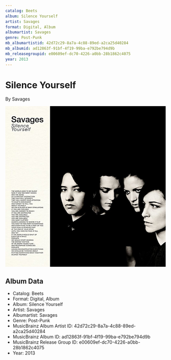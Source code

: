```yaml
---
catalog: Beets
album: Silence Yourself
artist: Savages
format: Digital, Album
albumartist: Savages
genre: Post-Punk
mb_albumartistid: 42d72c29-8a7a-4c88-89ed-a2ca25d40284
mb_albumid: ad12863f-91bf-4f19-99ba-e792be794d9b
mb_releasegroupid: e00609ef-dc70-4226-a0bb-28b1862c4075
year: 2013
---
```


# Silence Yourself

By Savages

![](../../assets/beetscovers/Savages-Silence_Yourself.jpg)

## Album Data

- Catalog: Beets
- Format: Digital, Album
- Album: Silence Yourself
- Artist: Savages
- Albumartist: Savages
- Genre: Post-Punk
- MusicBrainz Album Artist ID: 42d72c29-8a7a-4c88-89ed-a2ca25d40284
- MusicBrainz Album ID: ad12863f-91bf-4f19-99ba-e792be794d9b
- MusicBrainz Release Group ID: e00609ef-dc70-4226-a0bb-28b1862c4075
- Year: 2013

